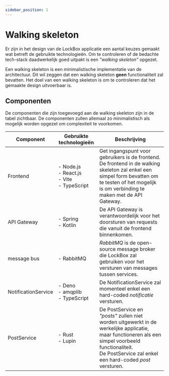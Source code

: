 ```yaml
---
sidebar_position: 1
---
```

# Walking skeleton

Er zijn in het design van de LockBox applicatie een aantal keuzes gemaakt wat betreft de gebruikte technologieën. Om te controleren of de bedachte tech-stack daadwerkelijk goed uitpakt is een *"walking skeleton"* opgezet. 

Een walking skeleton is een minimalistische implementatie van de architectuur. Dit wil zeggen dat een walking skeleton **geen** functionaliteit zal bevatten. Het doel van een walking skeleton is om te controleren dat het gemaakte design uitvoerbaar is. 

## Componenten
De componenten die zijn toegevoegd aan de walking skeleton zijn in de tabel zichtbaar. De componenten zullen allemaal zo minimalistisch als mogelijk worden opgezet om complexiteit te voorkomen. 

| Component           | Gebruikte technologieën                                 | Beschrijving                                                                                                                                                                                                      |
| ------------------- | ------------------------------------------------------- | ----------------------------------------------------------------------------------------------------------------------------------------------------------------------------------------------------------------- |
| Frontend            | - Node.js<br />- React.js<br />- Vite<br />- TypeScript | Get ingangspunt voor gebruikers is de frontend. De frontend in de walking skeleton zal enkel een simpel form bevatten om te testen of het mogelijk is om verbinding te maken met de API Gateway.                  |
| API Gateway         | - Spring<br />- Kotlin                                  | De API Gateway is verantwoordelijk voor het doorsturen van requests die vanuit de frontend binnenkomen.                                                                                                           |
| message bus         | - RabbitMQ                                              | *RabbitMQ* is de open-source message broker die LockBox zal gebruiken voor het versturen van messages tussen services.                                                                                            |
| NotificationService | - Deno<br />- amqplib<br />- TypeScript                 | De NotificationService zal momenteel enkel een hard-coded *notificatie* versturen.                                                                                                                                |
| PostService         | - Rust<br />- Lupin                                     | De PostService en *"posts"* zullen niet worden uitgewerkt in de werkelijke applicatie, maar functioneren als een simpel voorbeeld functionaliteit.<br />De PostService zal enkel een hard-coded *post* versturen. |

